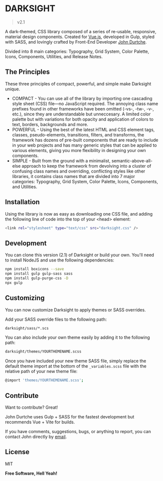 # DARKSIGHT
>v2.1

A dark-themed, CSS library composed of a series of re-usable, responsive, material design components.
Created for [Vue.js][vue], developed in Gulp, styled with SASS, and lovingly crafted by Front-End Developer [John Durtche][email].

Divided into 8 main categories: Typography, Grid System, Color Palette, Icons, Components, Utilities, and Release Notes.

## The Principles

These three principles of compact, powerful, and simple make Darksight unique.

- COMPACT - You can use all of the library by importing one cascading style sheet (CSS) file&mdash;no JavaScript required. The annoying class name prefixes found in other frameworks have been omitted (-vs-, -tw-, -v-, etc.), since they are understandable but unneccesary. A limited color palette but with variations for both opacity and application of colors to text, borders, backgrounds and more.
- POWERFUL - Using the best of the latest HTML and CSS element tags, classes, pseudo-elements, transitions, filters, and transforms, the framework has dozens of pre-built components that are ready to include in your web projects and has many generic styles that can be applied to various elements, giving you more flexibility in designing your own components.
- SIMPLE - Built from the ground with a minimalist, semantic-above-all-else approach to keep the framework from devolving into a cluster of confusing class names and overriding, conflicting styles like other libraries, it contains class names that are divided into 7 major categories: Typography, Grid System, Color Palette, Icons, Components, and Utilities.

## Installation

Using the library is now as easy as downloading one CSS file, and adding the following line of code into the top of your &lt;head&gt; element:

```sh
<link rel="stylesheet" type="text/css" src="darksight.css" />
```
## Development

You can clone this version (2.1) of Darksight or build your own. You'll need to install NodeJS and use the following dependencies:

```sh
npm install boxicons --save
npm install gulp gulp-sass sass
npm install gulp-purge-css -D
npx gulp
```

## Customizing

You can now customize Darksight to apply themes or SASS overrides.

Add your SASS override files to the following path:

```sh
darksight/sass/*.scs
```

You can also include your own theme easily by adding it to the following path:

```sh
darksight/themes/YOURTHEMENAME.scss
```

Once you have included your new theme SASS file, simply replace the default theme import at the bottom of the <code>_variables.scss</code> file with the relative path of your new theme file:

```sh
@import 'themes/YOURTHEMENAME.scss';
```

## Contribute
Want to contribute? Great!

John Durtche uses Gulp + SASS for the fastest development but recommends Vue + Vite for builds.

If you have comments, suggestions, bugs, or anything to report, you can contact John directly by [email].

## License

MIT

**Free Software, Hell Yeah!**

[//]: # (These are reference links used in the body of this note and get stripped out when the markdown processor does its job. There is no need to format nicely because it shouldn't be seen. Thanks SO - http://stackoverflow.com/questions/4823468/store-comments-in-markdown-syntax)

   [email]: <mailto:johndurtche@gmail.com>
   [vue]: <https://vuejs.org>
